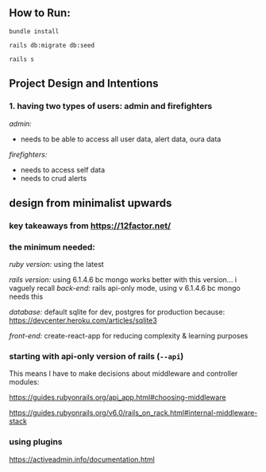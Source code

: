 ## How to Run:

`bundle install`

`rails db:migrate db:seed`

`rails s`

## Project Design and Intentions

### 1. having two types of users: admin and firefighters

_admin:_ 
- needs to be able to access all user data, alert data, oura data 

_firefighters:_
- needs to access self data
- needs to crud alerts

## design from minimalist upwards

### key takeaways from https://12factor.net/ 

### the minimum needed:
_ruby version:_ using the latest

_rails version:_ using 6.1.4.6 bc mongo works better with this version... i vaguely recall
_back-end:_ rails api-only mode, using v 6.1.4.6 bc mongo needs this

_database:_ default sqlite for dev, postgres for production because: https://devcenter.heroku.com/articles/sqlite3

_front-end:_ create-react-app for reducing complexity & learning purposes

### starting with api-only version of rails (`--api`)

This means I have to make decisions about middleware and controller modules:

https://guides.rubyonrails.org/api_app.html#choosing-middleware

https://guides.rubyonrails.org/v6.0/rails_on_rack.html#internal-middleware-stack

### using plugins
https://activeadmin.info/documentation.html


